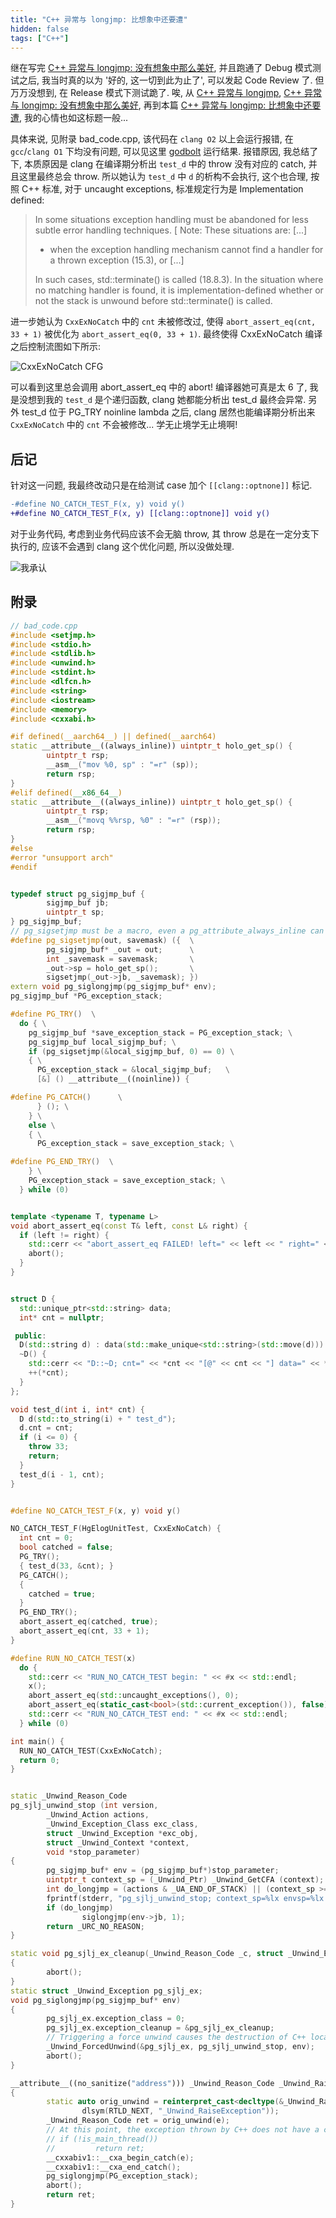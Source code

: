 ```yaml
---
title: "C++ 异常与 longjmp: 比想象中还要遭"
hidden: false
tags: ["C++"]
---
```


继在写完 [C++ 异常与 longjmp: 没有想象中那么美好]({{site.url}}/2023/05/22/cppexception2/), 并且跑通了 Debug 模式测试之后, 我当时真的以为 '好的, 这一切到此为止了', 可以发起 Code Review 了. 但万万没想到, 在 Release 模式下测试跪了. 唉, 从 [C++ 异常与 longjmp]({{site.url}}/2023/05/08/cppexception/), [C++ 异常与 longjmp: 没有想象中那么美好]({{site.url}}/2023/05/22/cppexception2/), 再到本篇 [C++ 异常与 longjmp: 比想象中还要遭]({{site.url}}/2023/05/23/cppexception3/), 我的心情也如这标题一般...

具体来说, 见附录 bad_code.cpp, 该代码在 `clang O2` 以上会运行报错, 在 `gcc`/`clang O1` 下均没有问题, 可以见这里 [godbolt](https://godbolt.org/z/sWxa7ccff) 运行结果. 报错原因, 我总结了下, 本质原因是 clang 在编译期分析出 `test_d` 中的 throw 没有对应的 catch, 并且这里最终总会 throw. 所以她认为 `test_d` 中 `d` 的析构不会执行, 这个也合理, 按照 C++ 标准, 对于 uncaught exceptions, 标准规定行为是 Implementation defined:

> In some situations exception handling must be abandoned for less subtle error handling techniques. [ Note: These situations are:
> [...]
> - when the exception handling mechanism cannot find a handler for a thrown exception (15.3), or [...]
>
> In such cases, std::terminate() is called (18.8.3). In the situation where no matching handler is found, it is implementation-defined whether or not the stack is unwound before std::terminate() is called.


进一步她认为 `CxxExNoCatch` 中的 `cnt` 未被修改过, 使得 `abort_assert_eq(cnt, 33 + 1)` 被优化为 `abort_assert_eq(0, 33 + 1)`. 最终使得 CxxExNoCatch 编译之后控制流图如下所示:

![CxxExNoCatch CFG]({{site.url}}/assets/cppexception3.1.png)

可以看到这里总会调用 abort_assert_eq 中的 abort! 编译器她可真是太 6 了, 我是没想到我的 `test_d` 是个递归函数, clang 她都能分析出 test_d 最终会异常. 另外 test_d 位于 PG_TRY noinline lambda 之后, clang 居然也能编译期分析出来 `CxxExNoCatch` 中的 `cnt` 不会被修改... 学无止境学无止境啊!

## 后记

针对这一问题, 我最终改动只是在给测试 case 加个 `[[clang::optnone]]` 标记.

```diff
-#define NO_CATCH_TEST_F(x, y) void y()
+#define NO_CATCH_TEST_F(x, y) [[clang::optnone]] void y()
```

对于业务代码, 考虑到业务代码应该不会无脑 throw, 其 throw 总是在一定分支下执行的, 应该不会遇到 clang 这个优化问题, 所以没做处理.

![我承认]({{site.url}}/assets/cppexception3.3.jpg)



## 附录

```c++
// bad_code.cpp
#include <setjmp.h>
#include <stdio.h>
#include <stdlib.h>
#include <unwind.h>
#include <stdint.h>
#include <dlfcn.h>
#include <string>
#include <iostream>
#include <memory>
#include <cxxabi.h>

#if defined(__aarch64__) || defined(__aarch64)
static __attribute__((always_inline)) uintptr_t holo_get_sp() {
        uintptr_t rsp;
        __asm__("mov %0, sp" : "=r" (sp));
        return rsp;
}
#elif defined(__x86_64__)
static __attribute__((always_inline)) uintptr_t holo_get_sp() {
        uintptr_t rsp;
        __asm__("movq %%rsp, %0" : "=r" (rsp));
        return rsp;
}
#else
#error "unsupport arch"
#endif


typedef struct pg_sigjmp_buf {
        sigjmp_buf jb;
        uintptr_t sp;
} pg_sigjmp_buf;
// pg_sigsetjmp must be a macro, even a pg_attribute_always_inline can cause pg_siglongjmp to jump to the wrong position.
#define pg_sigsetjmp(out, savemask) ({  \
        pg_sigjmp_buf* _out = out;      \
        int _savemask = savemask;       \
        _out->sp = holo_get_sp();       \
        sigsetjmp(_out->jb, _savemask); })
extern void pg_siglongjmp(pg_sigjmp_buf* env);
pg_sigjmp_buf *PG_exception_stack;

#define PG_TRY()  \
  do { \
    pg_sigjmp_buf *save_exception_stack = PG_exception_stack; \
    pg_sigjmp_buf local_sigjmp_buf; \
    if (pg_sigsetjmp(&local_sigjmp_buf, 0) == 0) \
    { \
      PG_exception_stack = &local_sigjmp_buf;   \
      [&] () __attribute__((noinline)) {

#define PG_CATCH()      \
      } (); \
    } \
    else \
    { \
      PG_exception_stack = save_exception_stack; \

#define PG_END_TRY()  \
    } \
    PG_exception_stack = save_exception_stack; \
  } while (0)


template <typename T, typename L>
void abort_assert_eq(const T& left, const L& right) {
  if (left != right) {
    std::cerr << "abort_assert_eq FAILED! left=" << left << " right=" << right << std::endl;
    abort();
  }
}


struct D {
  std::unique_ptr<std::string> data;
  int* cnt = nullptr;

 public:
  D(std::string d) : data(std::make_unique<std::string>(std::move(d))) {}
  ~D() {
    std::cerr << "D::~D; cnt=" << *cnt << "[@" << cnt << "] data=" << *data << std::endl;
    ++(*cnt);
  }
};

void test_d(int i, int* cnt) {
  D d(std::to_string(i) + " test_d");
  d.cnt = cnt;
  if (i <= 0) {
    throw 33;
    return;
  }
  test_d(i - 1, cnt);
}


#define NO_CATCH_TEST_F(x, y) void y()

NO_CATCH_TEST_F(HgElogUnitTest, CxxExNoCatch) {
  int cnt = 0;
  bool catched = false;
  PG_TRY();
  { test_d(33, &cnt); }
  PG_CATCH();
  {
    catched = true;
  }
  PG_END_TRY();
  abort_assert_eq(catched, true);
  abort_assert_eq(cnt, 33 + 1);
}

#define RUN_NO_CATCH_TEST(x)                                             \
  do {                                                                   \
    std::cerr << "RUN_NO_CATCH_TEST begin: " << #x << std::endl;         \
    x();                                                                 \
    abort_assert_eq(std::uncaught_exceptions(), 0);                      \
    abort_assert_eq(static_cast<bool>(std::current_exception()), false); \
    std::cerr << "RUN_NO_CATCH_TEST end: " << #x << std::endl;           \
  } while (0)

int main() {
  RUN_NO_CATCH_TEST(CxxExNoCatch);
  return 0;
}


static _Unwind_Reason_Code
pg_sjlj_unwind_stop (int version,
        _Unwind_Action actions,
        _Unwind_Exception_Class exc_class,
        struct _Unwind_Exception *exc_obj,
        struct _Unwind_Context *context,
        void *stop_parameter)
{
        pg_sigjmp_buf* env = (pg_sigjmp_buf*)stop_parameter;
        uintptr_t context_sp = (_Unwind_Ptr) _Unwind_GetCFA (context);
        int do_longjmp = (actions & _UA_END_OF_STACK) || (context_sp >= env->sp);
        fprintf(stderr, "pg_sjlj_unwind_stop; context_sp=%lx envsp=%lx actions=%d do_longjmp=%d\n", context_sp, env->sp, actions, do_longjmp);
        if (do_longjmp)
                siglongjmp(env->jb, 1);
        return _URC_NO_REASON;
}

static void pg_sjlj_ex_cleanup(_Unwind_Reason_Code _c, struct _Unwind_Exception *_e)
{
        abort();
}
static struct _Unwind_Exception pg_sjlj_ex;
void pg_siglongjmp(pg_sigjmp_buf* env)
{
        pg_sjlj_ex.exception_class = 0;
        pg_sjlj_ex.exception_cleanup = &pg_sjlj_ex_cleanup;
        // Triggering a force unwind causes the destruction of C++ local variables to be performed.
        _Unwind_ForcedUnwind(&pg_sjlj_ex, pg_sjlj_unwind_stop, env);
        abort();
}

__attribute__((no_sanitize("address"))) _Unwind_Reason_Code _Unwind_RaiseException (struct _Unwind_Exception *e)
{
        static auto orig_unwind = reinterpret_cast<decltype(&_Unwind_RaiseException)>(
                dlsym(RTLD_NEXT, "_Unwind_RaiseException"));
        _Unwind_Reason_Code ret = orig_unwind(e);
        // At this point, the exception thrown by C++ does not have a corresponding catch handler.
        // if (!is_main_thread())
        //         return ret;
        __cxxabiv1::__cxa_begin_catch(e);
        __cxxabiv1::__cxa_end_catch();
        pg_siglongjmp(PG_exception_stack);
        abort();
        return ret;
}
```